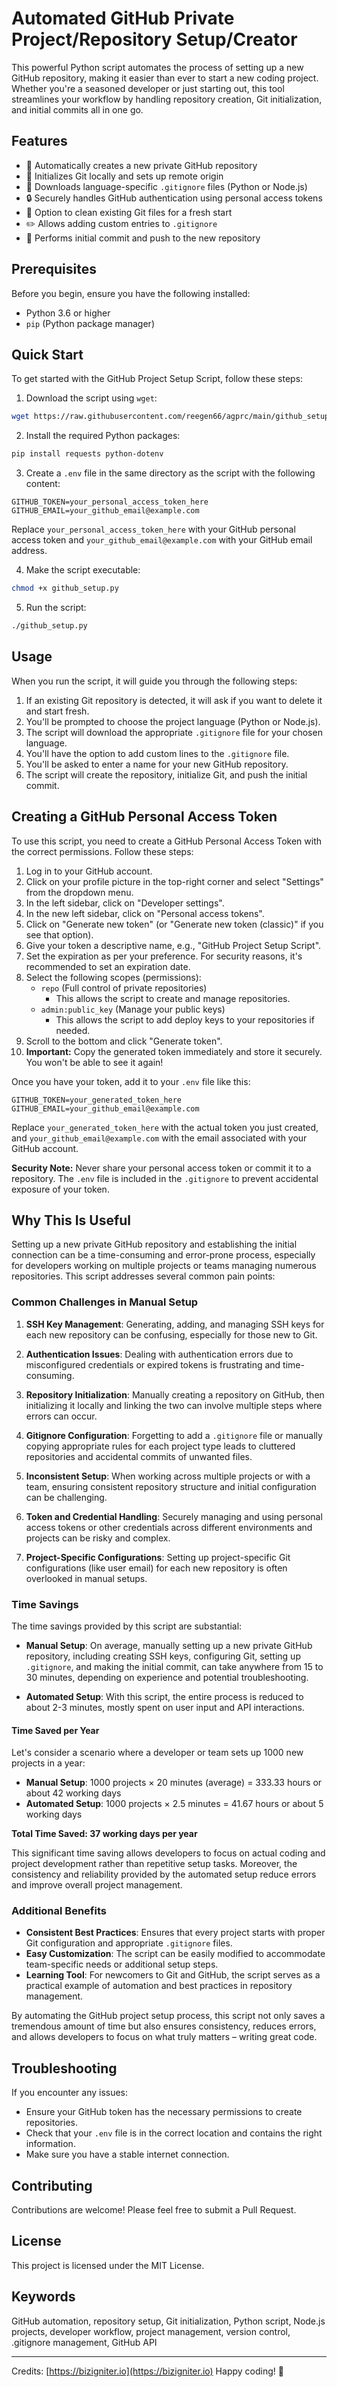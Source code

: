 # Automated GitHub Private Project/Repository Setup/Creator

This powerful Python script automates the process of setting up a new GitHub repository, making it easier than ever to start a new coding project. Whether you're a seasoned developer or just starting out, this tool streamlines your workflow by handling repository creation, Git initialization, and initial commits all in one go.

## Features

- 🚀 Automatically creates a new private GitHub repository
- 🔧 Initializes Git locally and sets up remote origin
- 📝 Downloads language-specific `.gitignore` files (Python or Node.js)
- 🔒 Securely handles GitHub authentication using personal access tokens
- 🧹 Option to clean existing Git files for a fresh start
- ✏️ Allows adding custom entries to `.gitignore`
- 🔄 Performs initial commit and push to the new repository

## Prerequisites

Before you begin, ensure you have the following installed:
- Python 3.6 or higher
- `pip` (Python package manager)

## Quick Start

To get started with the GitHub Project Setup Script, follow these steps:

1. Download the script using `wget`:

```bash
wget https://raw.githubusercontent.com/reegen66/agprc/main/github_setup.py
```

2. Install the required Python packages:

```bash
pip install requests python-dotenv
```

3. Create a `.env` file in the same directory as the script with the following content:

```
GITHUB_TOKEN=your_personal_access_token_here
GITHUB_EMAIL=your_github_email@example.com
```

Replace `your_personal_access_token_here` with your GitHub personal access token and `your_github_email@example.com` with your GitHub email address.

4. Make the script executable:

```bash
chmod +x github_setup.py
```

5. Run the script:

```bash
./github_setup.py
```

## Usage

When you run the script, it will guide you through the following steps:

1. If an existing Git repository is detected, it will ask if you want to delete it and start fresh.
2. You'll be prompted to choose the project language (Python or Node.js).
3. The script will download the appropriate `.gitignore` file for your chosen language.
4. You'll have the option to add custom lines to the `.gitignore` file.
5. You'll be asked to enter a name for your new GitHub repository.
6. The script will create the repository, initialize Git, and push the initial commit.

## Creating a GitHub Personal Access Token

To use this script, you need to create a GitHub Personal Access Token with the correct permissions. Follow these steps:

1. Log in to your GitHub account.
2. Click on your profile picture in the top-right corner and select "Settings" from the dropdown menu.
3. In the left sidebar, click on "Developer settings".
4. In the new left sidebar, click on "Personal access tokens".
5. Click on "Generate new token" (or "Generate new token (classic)" if you see that option).
6. Give your token a descriptive name, e.g., "GitHub Project Setup Script".
7. Set the expiration as per your preference. For security reasons, it's recommended to set an expiration date.
8. Select the following scopes (permissions):
   - `repo` (Full control of private repositories)
     - This allows the script to create and manage repositories.
   - `admin:public_key` (Manage your public keys)
     - This allows the script to add deploy keys to your repositories if needed.
9. Scroll to the bottom and click "Generate token".
10. **Important:** Copy the generated token immediately and store it securely. You won't be able to see it again!

Once you have your token, add it to your `.env` file like this:

```
GITHUB_TOKEN=your_generated_token_here
GITHUB_EMAIL=your_github_email@example.com
```

Replace `your_generated_token_here` with the actual token you just created, and `your_github_email@example.com` with the email associated with your GitHub account.

**Security Note:** Never share your personal access token or commit it to a repository. The `.env` file is included in the `.gitignore` to prevent accidental exposure of your token.

## Why This Is Useful

Setting up a new private GitHub repository and establishing the initial connection can be a time-consuming and error-prone process, especially for developers working on multiple projects or teams managing numerous repositories. This script addresses several common pain points:

### Common Challenges in Manual Setup

1. **SSH Key Management**: Generating, adding, and managing SSH keys for each new repository can be confusing, especially for those new to Git.

2. **Authentication Issues**: Dealing with authentication errors due to misconfigured credentials or expired tokens is frustrating and time-consuming.

3. **Repository Initialization**: Manually creating a repository on GitHub, then initializing it locally and linking the two can involve multiple steps where errors can occur.

4. **Gitignore Configuration**: Forgetting to add a `.gitignore` file or manually copying appropriate rules for each project type leads to cluttered repositories and accidental commits of unwanted files.

5. **Inconsistent Setup**: When working across multiple projects or with a team, ensuring consistent repository structure and initial configuration can be challenging.

6. **Token and Credential Handling**: Securely managing and using personal access tokens or other credentials across different environments and projects can be risky and complex.

7. **Project-Specific Configurations**: Setting up project-specific Git configurations (like user email) for each new repository is often overlooked in manual setups.

### Time Savings

The time savings provided by this script are substantial:

- **Manual Setup**: On average, manually setting up a new private GitHub repository, including creating SSH keys, configuring Git, setting up `.gitignore`, and making the initial commit, can take anywhere from 15 to 30 minutes, depending on experience and potential troubleshooting.

- **Automated Setup**: With this script, the entire process is reduced to about 2-3 minutes, mostly spent on user input and API interactions.

#### Time Saved per Year

Let's consider a scenario where a developer or team sets up 1000 new projects in a year:

- **Manual Setup**: 1000 projects × 20 minutes (average) = 333.33 hours or about 42 working days
- **Automated Setup**: 1000 projects × 2.5 minutes = 41.67 hours or about 5 working days

**Total Time Saved: 37 working days per year**

This significant time saving allows developers to focus on actual coding and project development rather than repetitive setup tasks. Moreover, the consistency and reliability provided by the automated setup reduce errors and improve overall project management.

### Additional Benefits

- **Consistent Best Practices**: Ensures that every project starts with proper Git configuration and appropriate `.gitignore` files.
- **Easy Customization**: The script can be easily modified to accommodate team-specific needs or additional setup steps.
- **Learning Tool**: For newcomers to Git and GitHub, the script serves as a practical example of automation and best practices in repository management.

By automating the GitHub project setup process, this script not only saves a tremendous amount of time but also ensures consistency, reduces errors, and allows developers to focus on what truly matters – writing great code.

## Troubleshooting

If you encounter any issues:

- Ensure your GitHub token has the necessary permissions to create repositories.
- Check that your `.env` file is in the correct location and contains the right information.
- Make sure you have a stable internet connection.

## Contributing

Contributions are welcome! Please feel free to submit a Pull Request.

## License

This project is licensed under the MIT License.

## Keywords

GitHub automation, repository setup, Git initialization, Python script, Node.js projects, developer workflow, project management, version control, .gitignore management, GitHub API

---
Credits: [https://bizigniter.io](https://bizigniter.io)
Happy coding! 🎉

